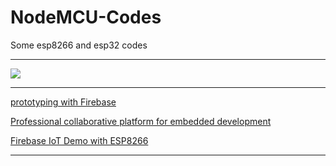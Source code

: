 # NodeMCU-Codes
Some esp8266 and esp32 codes

***

![](https://components101.com/sites/default/files/component_pin/NodeMCU-ESP8266-Pinout.jpg)


---

[prototyping with Firebase](https://www.freecodecamp.org/news/iot-prototyping-with-firebase-doing-more-with-less-2f5c746dac8b/)

[Professional collaborative platform for embedded development](https://platformio.org/)


[Firebase IoT Demo with ESP8266](https://github.com/kaizoku-oh/firebase-iot-demo)

---

